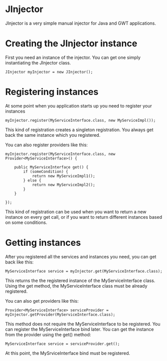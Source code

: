 JInjector
=========

JInjector is a very simple manual injector for Java and GWT applications.

# Creating the JInjector instance

First you need an instance of the injector. You can get one simply instantiating the JInjector class.

    JInjector myInjector = new JInjector();
    
# Registering instances
    
At some point when you application starts up you need to register your instances

    myInjector.register(MyServiceInterface.class, new MyServiceImpl());
    
This kind of registration creates a singleton registration. You always get back the same instance which you registered.

You can also register providers like this:

    myInjector.register(MyServiceInterface.class, new Provider<MyServiceInterface>() {
    
        public MyServiceInterface get() {
            if (someCondition) {
                return new MyServiceImpl1();
            } else {
                return new MyServiceImpl2();
            }
        }
    
    });
    
This kind of registration can be used when you want to return a new instance on every get call, or if you want to return different instances based on some conditions.

# Getting instances

After you registered all the services and instances you need, you can get back like this:

    MyServiceInterface service = myInjector.get(MyServiceInterface.class);
    
This returns the the registered instance of the MyServiceInterface class. Using the get method, the MyServiceInterface class must be already registered.

You can also get providers like this:

    Provider<MyServiceInterface> serviceProvider = myInjector.getProvider(MyServiceInterface.class);
    
This method does not require the MyServiceInterface to be registered. You can register the MyServiceInterface bind later. You can get the instance from the provider using the get() method:

    MyServiceInterface service = serviceProvider.get();
    
At this point, the MySrviceInterface bind must be registered.
